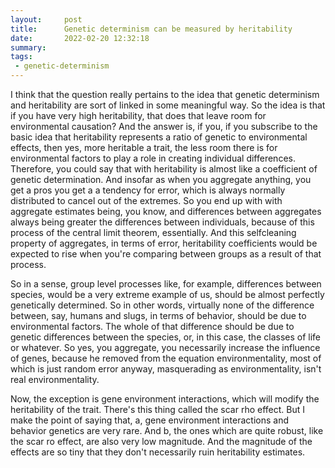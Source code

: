 ```yaml
---
layout:     post
title:      Genetic determinism can be measured by heritability
date:       2022-02-20 12:32:18
summary:    
tags:
 - genetic-determinism
---
```


I think that the question really pertains to the idea that genetic determinism and heritability are sort of linked in some meaningful way. So the idea is that if you have very high heritability, that does that leave room for environmental causation? And the answer is, if you, if you subscribe to the basic idea that heritability represents a ratio of genetic to environmental effects, then yes, more heritable a trait, the less room there is for environmental factors to play a role in creating individual differences. Therefore, you could say that with heritability is almost like a coefficient of genetic determination. And insofar as when you aggregate anything, you get a pros you get a a tendency for error, which is always normally distributed to cancel out of the extremes. So you end up with with aggregate estimates being, you know, and differences between aggregates always being greater the differences between individuals, because of this process of the central limit theorem, essentially. And this selfcleaning property of aggregates, in terms of error, heritability coefficients would be expected to rise when you're comparing between groups as a result of that process.

So in a sense, group level processes like, for example, differences between species, would be a very extreme example of us, should be almost perfectly genetically determined. So in other words, virtually none of the difference between, say, humans and slugs, in terms of behavior, should be due to environmental factors. The whole of that difference should be due to genetic differences between the species, or, in this case, the classes of life or whatever. So yes, you aggregate, you necessarily increase the influence of genes, because he removed from the equation environmentality, most of which is just random error anyway, masquerading as environmentality, isn't real environmentality.

Now, the exception is gene environment interactions, which will modify the heritability of the trait. There's this thing called the scar rho effect. But I make the point of saying that, a, gene environment interactions and behavior genetics are very rare. And b, the ones which are quite robust, like the scar ro effect, are also very low magnitude. And the magnitude of the effects are so tiny that they don't necessarily ruin heritability estimates.